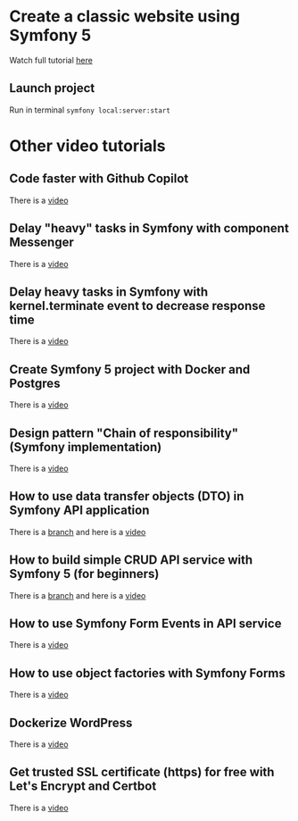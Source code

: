 # Create a classic website using Symfony 5

Watch full tutorial [here](https://youtu.be/svAxl6U8akQ)

## Launch project

Run in terminal `symfony local:server:start`

# Other video tutorials

## Code faster with Github Copilot

There is a [video](https://youtu.be/qyxJXNNvd70)

## Delay "heavy" tasks in Symfony with component Messenger

There is a [video](https://youtu.be/UHlA5nHdCmw)

## Delay heavy tasks in Symfony with kernel.terminate event to decrease response time

There is a [video](https://youtu.be/HrQme9KUlUg)

## Create Symfony 5 project with Docker and Postgres

There is a [video](https://youtu.be/4UrPI6Y3BWA)

## Design pattern "Chain of responsibility" (Symfony implementation)

There is a [video](https://youtu.be/3KQlubIv684)

## How to use data transfer objects (DTO) in Symfony API application

There is a [branch](https://github.com/Cap-Coding/symfony_api/tree/data_transfer_objects) and here is a [video](https://youtu.be/XxIhzgGv214)

## How to build simple CRUD API service with Symfony 5 (for beginners)

There is a [branch](https://github.com/Cap-Coding/symfony_api/tree/crud_api) and here is a [video](https://youtu.be/tbXpX4dAqjg)

## How to use Symfony Form Events in API service

There is a [video](https://youtu.be/lLwx96DA_Ww)

## How to use object factories with Symfony Forms

There is a [video](https://youtu.be/chgvsi6TWM8)

## Dockerize WordPress

There is a [video](https://youtu.be/coqucs1UhMY)

## Get trusted SSL certificate (https) for free with Let's Encrypt and Certbot

There is a [video](https://youtu.be/nFDk43tAKFQ)

